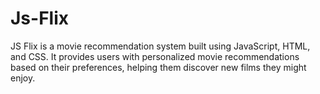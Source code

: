 # Js-Flix
JS Flix is a movie recommendation system built using JavaScript, HTML, and CSS. It provides users with personalized movie recommendations based on their preferences, helping them discover new films they might enjoy.
